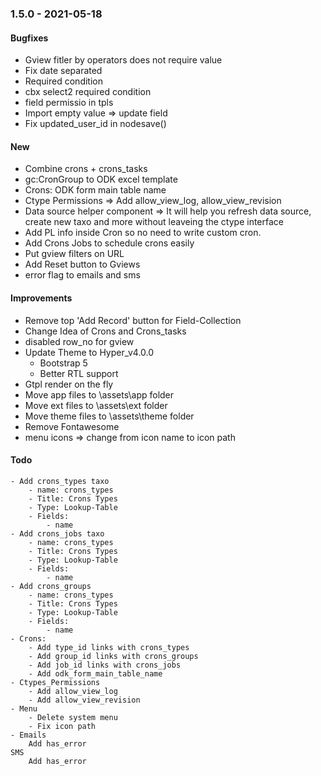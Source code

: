 ### 1.5.0 - 2021-05-18

#### Bugfixes
- Gview fitler by operators does not require value
- Fix date separated
- Required condition
- cbx select2 required condition
- field permissio in tpls
- Import empty value => update field
- Fix updated_user_id in nodesave()


#### New
- Combine crons + crons_tasks
- gc:CronGroup to ODK excel template
- Crons: ODK form main table name
- Ctype Permissions => Add allow_view_log, allow_view_revision
- Data source helper component => It will help you refresh data source, create new taxo and more without leaveing the ctype interface
- Add PL info inside Cron so no need to write custom cron.
- Add Crons Jobs to schedule crons easily
- Put gview filters on URL
- Add Reset button to Gviews
- error flag to emails and sms


#### Improvements
- Remove top 'Add Record' button for Field-Collection
- Change Idea of Crons and Crons_tasks
- disabled row_no for gview
- Update Theme to Hyper_v4.0.0
    - Bootstrap 5
    - Better RTL support
- Gtpl render on the fly
- Move app files to \assets\app folder
- Move ext files to \assets\ext folder
- Move theme files to \assets\theme folder
- Remove Fontawesome
- menu icons => change from icon name to icon path


#### Todo
    - Add crons_types taxo
        - name: crons_types
        - Title: Crons Types
        - Type: Lookup-Table
        - Fields:
            - name
    - Add crons_jobs taxo
        - name: crons_types
        - Title: Crons Types
        - Type: Lookup-Table
        - Fields:
            - name
    - Add crons_groups
        - name: crons_types
        - Title: Crons Types
        - Type: Lookup-Table
        - Fields:
            - name
    - Crons:
        - Add type_id links with crons_types
        - Add group_id links with crons_groups
        - Add job_id links with crons_jobs
        - Add odk_form_main_table_name
    - Ctypes_Permissions
        - Add allow_view_log
        - Add allow_view_revision
    - Menu 
        - Delete system menu
        - Fix icon path
    - Emails
        Add has_error
    SMS
        Add has_error

